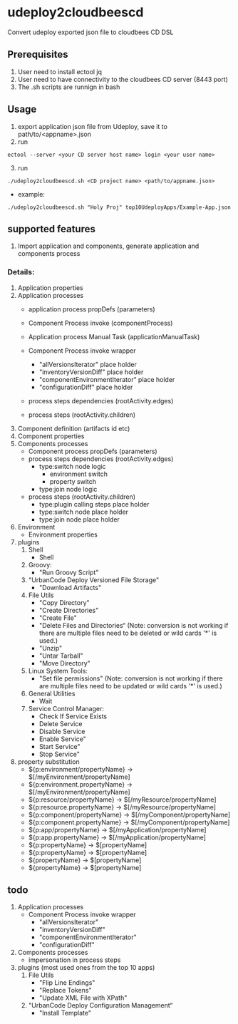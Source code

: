 # udeploy2cloudbeescd
Convert udeploy exported json file to cloudbees CD DSL
## Prerequisites
1. User need to install ectool jq
2. User need to have connectivity to the cloudbees CD server (8443 port)
3. The .sh scripts are runnign in bash

## Usage
1. export application json file from Udeploy, save it to path/to/\<appname>.json
2. run
```
ectool --server <your CD server host name> login <your user name>
```
3. run
```
./udeploy2cloudbeescd.sh <CD project name> <path/to/appname.json>
```
   * example:
```
./udeploy2cloudbeescd.sh "Holy Proj" top10UdeployApps/Example-App.json
```

## supported features
  1. Import application and components, generate application and components process
### Details:
  1. Application properties
  2. Application processes
        * application process propDefs (parameters)
        * Component Process invoke (componentProcess)
        * Application process Manual Task (applicationManualTask)
        * Component Process invoke wrapper
            * "allVersionsIterator" place holder
            * "inventoryVersionDiff" place holder
            * "componentEnvironmentIterator" place holder
            * "configurationDiff" place holder

        * process steps dependencies (rootActivity.edges)
        * process steps (rootActivity.children)
  2. Component definition (artifacts id etc)
  3. Component properties
  4. Components processes
        * Component process propDefs (parameters)
        * process steps dependencies (rootActivity.edges)
            * type:switch node logic
                * environment switch
                * property switch
            * type:join node logic
        * process steps (rootActivity.children)
            * type:plugin calling steps place holder
            * type:switch node place holder
            * type:join node place holder
  4. Environment
        * Environment properties
  5. plugins
        1. Shell
            * Shell
        2. Groovy:
            * "Run Groovy Script"
        5. "UrbanCode Deploy Versioned File Storage"
            * "Download Artifacts"
        1. File Utils
            *   "Copy Directory"
            *   "Create Directories"
            *   "Create File"
            *   "Delete Files and Directories“
             (Note: conversion is not working if there are multiple files need to be deleted or wild cards '*' is used.)
            *   "Unzip"
            *   "Untar Tarball"
            *   "Move Directory"
        3. Linux System Tools:
            * "Set file permissions"
             (Note: conversion is not working if there are multiple files need to be updated or wild cards '*' is used.)
        6. General Utilities
            * Wait
        7. Service Control Manager:
            * Check If Service Exists
            * Delete Service
            * Disable Service
            * Enable Service"
            * Start Service"
            * Stop Service"
  6. property substitution
        * \${p:environment/propertyName} -> \$[/myEnvironment/propertyName]
        * \${p:environment.propertyName} -> \$[/myEnvironment/propertyName]
        * \${p:resource/propertyName} -> \$[/myResource/propertyName]
        * \${p:resource.propertyName} -> \$[/myResource/propertyName]
        * \${p:component/propertyName} -> \$[/myComponent/propertyName]
        * \${p:component.propertyName} -> \$[/myComponent/propertyName]
        * \${p:app/propertyName} -> \$[/myApplication/propertyName]
        * \${p:app.propertyName} -> \$[/myApplication/propertyName]
        * \${p:propertyName} -> \$[propertyName]
        * \${p:propertyName} -> \$[propertyName]
        * \${propertyName} -> \$[propertyName]
        * \${propertyName} -> \$[propertyName]
## todo
  1. Application processes
        * Component Process invoke wrapper
            * "allVersionsIterator"
            * "inventoryVersionDiff"
            * "componentEnvironmentIterator"
            * "configurationDiff"
  3. Components processes
        * impersonation in process steps
  5. plugins (most used ones from the top 10 apps)
        1. File Utils
            *   "Flip Line Endings"
            *   "Replace Tokens"
            *   "Update XML File with XPath"
        4. "UrbanCode Deploy Configuration Management“
            * "Install Template"
